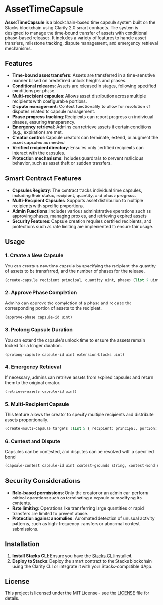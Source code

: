 # AssetTimeCapsule

**AssetTimeCapsule** is a blockchain-based time capsule system built on the Stacks blockchain using Clarity 2.0 smart contracts. The system is designed to manage the time-bound transfer of assets with conditional phase-based releases. It includes a variety of features to handle asset transfers, milestone tracking, dispute management, and emergency retrieval mechanisms.

## Features

- **Time-bound asset transfers**: Assets are transferred in a time-sensitive manner based on predefined unlock heights and phases.
- **Conditional releases**: Assets are released in stages, following specified conditions per phase.
- **Multi-recipient capsules**: Allows asset distribution across multiple recipients with configurable portions.
- **Dispute management**: Contest functionality to allow for resolution of disputes related to capsule management.
- **Phase progress tracking**: Recipients can report progress on individual phases, ensuring transparency.
- **Emergency retrieval**: Admins can retrieve assets if certain conditions (e.g., expiration) are met.
- **Creator control**: Capsule creators can terminate, extend, or augment the asset capsules as needed.
- **Verified recipient directory**: Ensures only certified recipients can interact with the capsules.
- **Protection mechanisms**: Includes guardrails to prevent malicious behavior, such as asset theft or sudden transfers.

## Smart Contract Features

- **Capsules Registry**: The contract tracks individual time capsules, including their status, recipient, quantity, and phase progress.
- **Multi-Recipient Capsules**: Supports asset distribution to multiple recipients with specific proportions.
- **Admin Functions**: Includes various administrative operations such as approving phases, managing proxies, and retrieving expired assets.
- **Security Features**: Capsule creation requires certified recipients, and protections such as rate limiting are implemented to ensure fair usage.

## Usage

### 1. Create a New Capsule
You can create a new time capsule by specifying the recipient, the quantity of assets to be transferred, and the number of phases for the release.

```clojure
(create-capsule recipient principal, quantity uint, phases (list 5 uint))
```

### 2. Approve Phase Completion
Admins can approve the completion of a phase and release the corresponding portion of assets to the recipient.

```clojure
(approve-phase capsule-id uint)
```

### 3. Prolong Capsule Duration
You can extend the capsule's unlock time to ensure the assets remain locked for a longer duration.

```clojure
(prolong-capsule capsule-id uint extension-blocks uint)
```

### 4. Emergency Retrieval
If necessary, admins can retrieve assets from expired capsules and return them to the original creator.

```clojure
(retrieve-assets capsule-id uint)
```

### 5. Multi-Recipient Capsule
This feature allows the creator to specify multiple recipients and distribute assets proportionally.

```clojure
(create-multi-capsule targets (list 5 { recipient: principal, portion: uint }), quantity uint)
```

### 6. Contest and Dispute
Capsules can be contested, and disputes can be resolved with a specified bond.

```clojure
(capsule-contest capsule-id uint contest-grounds string, contest-bond uint)
```

## Security Considerations

- **Role-based permissions**: Only the creator or an admin can perform critical operations such as terminating a capsule or modifying its contents.
- **Rate limiting**: Operations like transferring large quantities or rapid transfers are limited to prevent abuse.
- **Protection against anomalies**: Automated detection of unusual activity patterns, such as high-frequency transfers or abnormal contest submissions.

## Installation

1. **Install Stacks CLI**: Ensure you have the [Stacks CLI](https://docs.stacks.co/tools/cli) installed.
2. **Deploy to Stacks**: Deploy the smart contract to the Stacks blockchain using the Clarity CLI or integrate it with your Stacks-compatible dApp.

## License

This project is licensed under the MIT License - see the [LICENSE](LICENSE) file for details.
